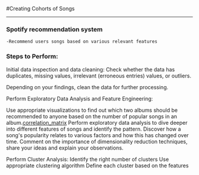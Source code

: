 #Creating Cohorts of Songs
_________________________

### Spotify recommendation system
    -Recommend users songs based on various relevant features

### Steps to Perform:

Initial data inspection and data cleaning:
Check whether the data has duplicates, missing values, irrelevant (erroneous entries) values, or outliers.

Depending on your findings, clean the data for further processing.

Perform Exploratory Data Analysis and Feature Engineering:

Use appropriate visualizations to find out which two albums should be recommended to anyone based on the number of popular songs in an album.[correlation_matrix](projects/correlation-matrix.png)
Perform exploratory data analysis to dive deeper into different features of songs and identify the pattern.
Discover how a song's popularity relates to various factors and how this has changed over time.
Comment on the importance of dimensionality reduction techniques, share your ideas and explain your observations.

Perform Cluster Analysis:
Identify the right number of clusters
Use appropriate clustering algorithm
Define each cluster based on the features


